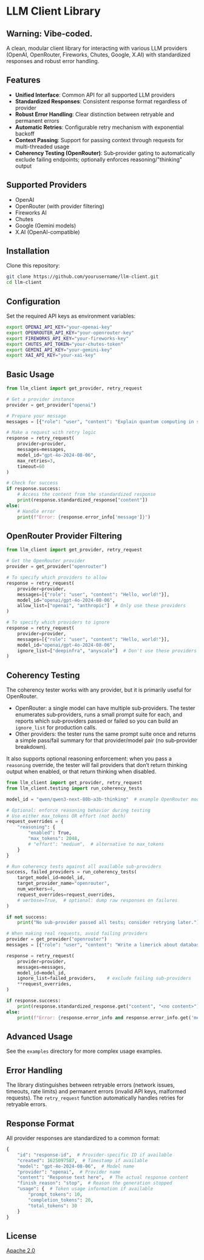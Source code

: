 # LLM Client Library

## Warning: Vibe-coded.

A clean, modular client library for interacting with various LLM providers (OpenAI, OpenRouter, Fireworks, Chutes, Google, X.AI) with standardized responses and robust error handling.

## Features

- **Unified Interface**: Common API for all supported LLM providers
- **Standardized Responses**: Consistent response format regardless of provider
- **Robust Error Handling**: Clear distinction between retryable and permanent errors
- **Automatic Retries**: Configurable retry mechanism with exponential backoff
- **Context Passing**: Support for passing context through requests for multi-threaded usage
- **Coherency Testing (OpenRouter)**: Sub‑provider gating to automatically exclude failing endpoints; optionally enforces reasoning/"thinking" output

## Supported Providers

- OpenAI
- OpenRouter (with provider filtering)
- Fireworks AI
- Chutes
- Google (Gemini models)
- X.AI (OpenAI-compatible)

## Installation

Clone this repository:

```bash
git clone https://github.com/yourusername/llm-client.git
cd llm-client
```

## Configuration

Set the required API keys as environment variables:

```bash
export OPENAI_API_KEY="your-openai-key"
export OPENROUTER_API_KEY="your-openrouter-key"
export FIREWORKS_API_KEY="your-fireworks-key"
export CHUTES_API_TOKEN="your-chutes-token"
export GEMINI_API_KEY="your-gemini-key"
export XAI_API_KEY="your-xai-key"
```

## Basic Usage

```python
from llm_client import get_provider, retry_request

# Get a provider instance
provider = get_provider("openai")

# Prepare your message
messages = [{"role": "user", "content": "Explain quantum computing in simple terms."}]

# Make a request with retry logic
response = retry_request(
    provider=provider,
    messages=messages,
    model_id="gpt-4o-2024-08-06",
    max_retries=3,
    timeout=60
)

# Check for success
if response.success:
    # Access the content from the standardized response
    print(response.standardized_response["content"])
else:
    # Handle error
    print(f"Error: {response.error_info['message']}")
```

## OpenRouter Provider Filtering

```python
from llm_client import get_provider, retry_request

# Get the OpenRouter provider
provider = get_provider("openrouter")

# To specify which providers to allow
response = retry_request(
    provider=provider,
    messages=[{"role": "user", "content": "Hello, world!"}],
    model_id="openai/gpt-4o-2024-08-06",
    allow_list=["openai", "anthropic"]  # Only use these providers
)

# To specify which providers to ignore
response = retry_request(
    provider=provider,
    messages=[{"role": "user", "content": "Hello, world!"}],
    model_id="openai/gpt-4o-2024-08-06",
    ignore_list=["deepinfra", "anyscale"]  # Don't use these providers
)
```

## Coherency Testing

The coherency tester works with any provider, but it is primarily useful for OpenRouter.

- OpenRouter: a single model can have multiple sub‑providers. The tester enumerates sub‑providers, runs a small prompt suite for each, and reports which sub‑providers passed or failed so you can build an `ignore_list` for production calls.
- Other providers: the tester runs the same prompt suite once and returns a simple pass/fail summary for that provider/model pair (no sub‑provider breakdown).

It also supports optional reasoning enforcement: when you pass a `reasoning` override, the tester will fail providers that don’t return thinking output when enabled, or that return thinking when disabled.

```python
from llm_client import get_provider, retry_request
from llm_client.testing import run_coherency_tests

model_id = "qwen/qwen3-next-80b-a3b-thinking"  # example OpenRouter model

# Optional: enforce reasoning behavior during testing
# Use either max_tokens OR effort (not both)
request_overrides = {
    "reasoning": {
        "enabled": True,
        "max_tokens": 2048,
        # "effort": "medium",  # alternative to max_tokens
    }
}

# Run coherency tests against all available sub‑providers
success, failed_providers = run_coherency_tests(
    target_model_id=model_id,
    target_provider_name="openrouter",
    num_workers=4,
    request_overrides=request_overrides,
    # verbose=True,  # optional: dump raw responses on failures
)

if not success:
    print("No sub‑provider passed all tests; consider retrying later.")

# When making real requests, avoid failing providers
provider = get_provider("openrouter")
messages = [{"role": "user", "content": "Write a limerick about databases."}]

response = retry_request(
    provider=provider,
    messages=messages,
    model_id=model_id,
    ignore_list=failed_providers,    # exclude failing sub‑providers
    **request_overrides,
)

if response.success:
    print(response.standardized_response.get("content", "<no content>"))
else:
    print(f"Error: {response.error_info and response.error_info.get('message')}")
```

## Advanced Usage

See the `examples` directory for more complex usage examples.

## Error Handling

The library distinguishes between retryable errors (network issues, timeouts, rate limits) and permanent errors (invalid API keys, malformed requests). The `retry_request` function automatically handles retries for retryable errors.

## Response Format

All provider responses are standardized to a common format:

```python
{
    "id": "response-id",  # Provider-specific ID if available
    "created": 1625097587,  # Timestamp if available
    "model": "gpt-4o-2024-08-06",  # Model name
    "provider": "openai",  # Provider name
    "content": "Response text here",  # The actual response content
    "finish_reason": "stop",  # Reason the generation stopped
    "usage": {  # Token usage information if available
        "prompt_tokens": 10,
        "completion_tokens": 20,
        "total_tokens": 30
    }
}
```

## License

[Apache 2.0](LICENSE)
